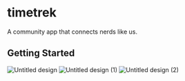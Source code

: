 # timetrek

A community app that connects nerds like us.

## Getting Started


![Untitled design](https://github.com/mejishnusuresh/timetrek/assets/159176018/feb8fdb1-cae1-48f6-b253-c885b658613b)
![Untitled design (1)](https://github.com/mejishnusuresh/timetrek/assets/159176018/45ebe55f-0419-4364-a607-ccb2c969204f)
![Untitled design (2)](https://github.com/mejishnusuresh/timetrek/assets/159176018/a14273b3-aadf-4dd6-a868-eeb00d6bc807)

